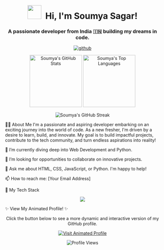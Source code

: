 <h1 align="center">
<img src="https://www.google.com/search?q=https://raw.githubusercontent.com/Soumya-codr/Soumya-codr/main/Hi.gif" width="45px" style="margin-bottom: -10px;"/>&nbsp; Hi, I'm Soumya Sagar!
</h1>

<h3 align="center">A passionate developer from India 🇮🇳 building my dreams in code.</h3>

<!-- Social Badges -->

<p align="center">
<a href="https://github.com/Soumya-codr" target="_blank">
<img src="https://www.google.com/search?q=https://img.shields.io/badge/GitHub-100000%3Fstyle%3Dfor-the-badge%26logo%3Dgithub%26logoColor%3Dwhite" alt="github" />
</a>
<!-- Uncomment and add your LinkedIn URL when you have one -->
<!--
<a href="YOUR_LINKEDIN_URL" target="_blank">
<img src="https://www.google.com/search?q=https://img.shields.io/badge/LinkedIn-0077B5%3Fstyle%3Dfor-the-badge%26logo%3Dlinkedin%26logoColor%3Dwhite" alt="linkedin" />
</a>
-->
</p>

<!-- GitHub Stats Cards -->

<p align="center">
<img
src="https://www.google.com/search?q=https://github-readme-stats.vercel.app/api%3Fusername%3DSoumya-codr%26show_icons%3Dtrue%26theme%3Ddracula%26include_all_commits%3Dtrue%26count_private%3Dtrue"
alt="Soumya's GitHub Stats"
height="170px"
/>
<img
src="https://www.google.com/search?q=https://github-readme-stats.vercel.app/api/top-langs/%3Fusername%3DSoumya-codr%26layout%3Dcompact%26theme%3Ddracula"
alt="Soumya's Top Languages"
height="170px"
/>
</p>
<p align="center">
<img
src="https://www.google.com/search?q=https://github-readme-streak-stats.herokuapp.com/%3Fuser%3DSoumya-codr%26theme%3Ddracula"
alt="Soumya's GitHub Streak"
/>
</p>

👨‍💻 About Me
I'm a passionate and aspiring developer embarking on an exciting journey into the world of code. As a new fresher, I'm driven by a desire to learn, build, and innovate. My goal is to build impactful projects, contribute to the tech community, and turn endless aspirations into reality!

🌱 I’m currently diving deep into Web Development and Python.

🤔 I’m looking for opportunities to collaborate on innovative projects.

💬 Ask me about HTML, CSS, JavaScript, or Python. I'm happy to help!

📫 How to reach me: [Your Email Address]

🚀 My Tech Stack
<p align="center">
<a href="https://skillicons.dev">
<img src="https://www.google.com/search?q=https://skillicons.dev/icons%3Fi%3Dhtml,css,javascript,python,git,github" />
</a>
</p>

✨ View My Animated Profile! ✨
<p align="center">
Click the button below to see a more dynamic and interactive version of my GitHub profile.
</p>

<p align="center">
<a href="https://soumya-codr.github.io/Soumya-codr/" target="_blank" rel="noopener noreferrer">
<img src="https://www.google.com/search?q=https://img.shields.io/badge/-Visit%2520My%2520Animated%2520Profile!-2563eb%3Fstyle%3Dfor-the-badge%26logo%3Drocket%26logoColor%3Dwhite" alt="Visit Animated Profile"/>
</a>
</p>

<p align="center">
<img src="https://www.google.com/search?q=https://komarev.com/ghpvc/%3Fusername%3DSoumya-codr%26label%3DProfile%2520Views%26color%3Dblueviolet%26style%3Dflat-square" alt="Profile Views" />
</p>
